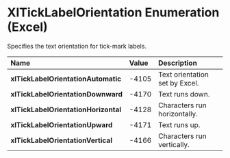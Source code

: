 
# XlTickLabelOrientation Enumeration (Excel)

Specifies the text orientation for tick-mark labels.



|**Name**|**Value**|**Description**|
|:-----|:-----|:-----|
|**xlTickLabelOrientationAutomatic**|-4105|Text orientation set by Excel.|
|**xlTickLabelOrientationDownward**|-4170|Text runs down.|
|**xlTickLabelOrientationHorizontal**|-4128|Characters run horizontally.|
|**xlTickLabelOrientationUpward**|-4171|Text runs up.|
|**xlTickLabelOrientationVertical**|-4166|Characters run vertically.|
